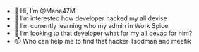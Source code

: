 - 👋 Hi, I’m @Mana47M
- 👀 I’m interested how developer hacked my all devise
- 🌱 I’m currently learning who my admin in Work Spice
- 💞️ I’m looking to that developer what for my all devac for him?
- 📫 Who can help me to find that hacker Tsodman and meefik

<!---
Mana47M/Mana47M is a ✨ special ✨ repository because its `README.md` (this file) appears on your GitHub profile.
You can click the Preview link to take a look at your changes.
--->
